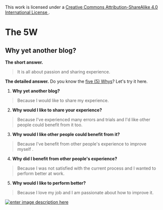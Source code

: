 This work is licensed under a [Creative Commons Attribution-ShareAlike 4.0 International License ](http://creativecommons.org/licenses/by-sa/4.0/).

The 5W
======

Why yet another blog? 
---------------------

**The short answer.**
>It is all about passion and sharing experience.

**The detailed answer.**
Do you know the [five (5) Whys](https://en.wikipedia.org/wiki/5_Whys)? Let's try it here.

1. **Why yet another blog?**
>Because I would like to share my experience.

2. **Why would I like to share your experience?**
>Because I've experienced many errors and trials and 
I'd like other people could benefit from it too.

3. **Why would I like other people could benefit from it?**
>Because I've benefit from other people's experience to improve myself 
.

4. **Why did I benefit from other people's experience?**
>Because I was not satisfied with the current process and I wanted to perform better at work.

5. **Why would I like to perform better?**
>Because I love my job and I am passionate about how to improve it.

[![enter image description here](https://i.creativecommons.org/l/by-sa/4.0/80x15.png) ](http://creativecommons.org/licenses/by-sa/4.0/)
